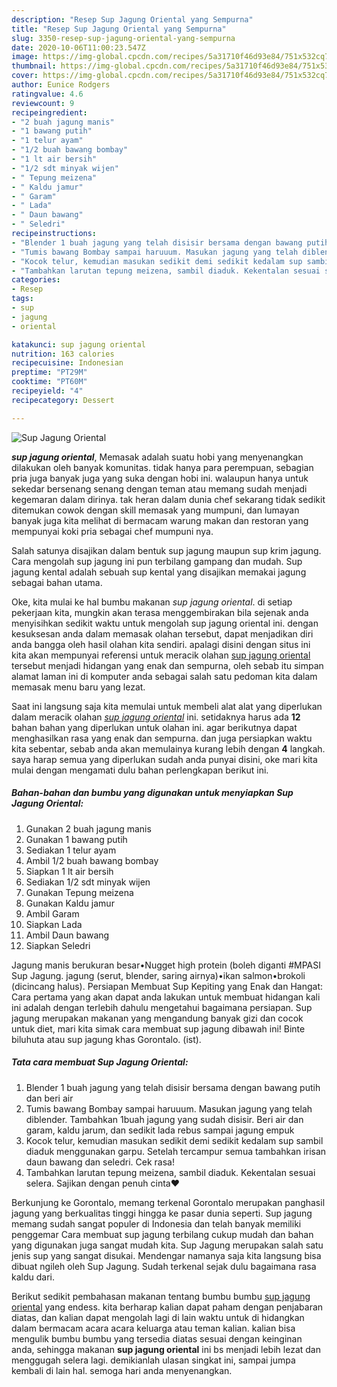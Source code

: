 ```yaml
---
description: "Resep Sup Jagung Oriental yang Sempurna"
title: "Resep Sup Jagung Oriental yang Sempurna"
slug: 3350-resep-sup-jagung-oriental-yang-sempurna
date: 2020-10-06T11:00:23.547Z
image: https://img-global.cpcdn.com/recipes/5a31710f46d93e84/751x532cq70/sup-jagung-oriental-foto-resep-utama.jpg
thumbnail: https://img-global.cpcdn.com/recipes/5a31710f46d93e84/751x532cq70/sup-jagung-oriental-foto-resep-utama.jpg
cover: https://img-global.cpcdn.com/recipes/5a31710f46d93e84/751x532cq70/sup-jagung-oriental-foto-resep-utama.jpg
author: Eunice Rodgers
ratingvalue: 4.6
reviewcount: 9
recipeingredient:
- "2 buah jagung manis"
- "1 bawang putih"
- "1 telur ayam"
- "1/2 buah bawang bombay"
- "1 lt air bersih"
- "1/2 sdt minyak wijen"
- " Tepung meizena"
- " Kaldu jamur"
- " Garam"
- " Lada"
- " Daun bawang"
- " Seledri"
recipeinstructions:
- "Blender 1 buah jagung yang telah disisir bersama dengan bawang putih dan beri air"
- "Tumis bawang Bombay sampai haruuum. Masukan jagung yang telah diblender. Tambahkan 1buah jagung yang sudah disisir. Beri air dan garam, kaldu jarum, dan sedikit lada rebus sampai jagung empuk"
- "Kocok telur, kemudian masukan sedikit demi sedikit kedalam sup sambil diaduk menggunakan garpu. Setelah tercampur semua tambahkan irisan daun bawang dan seledri. Cek rasa!"
- "Tambahkan larutan tepung meizena, sambil diaduk. Kekentalan sesuai selera. Sajikan dengan penuh cinta❤️"
categories:
- Resep
tags:
- sup
- jagung
- oriental

katakunci: sup jagung oriental 
nutrition: 163 calories
recipecuisine: Indonesian
preptime: "PT29M"
cooktime: "PT60M"
recipeyield: "4"
recipecategory: Dessert

---
```



![Sup Jagung Oriental](https://img-global.cpcdn.com/recipes/5a31710f46d93e84/751x532cq70/sup-jagung-oriental-foto-resep-utama.jpg)

<b><i>sup jagung oriental</i></b>, Memasak adalah suatu hobi yang menyenangkan dilakukan oleh banyak komunitas. tidak hanya para perempuan, sebagian pria juga banyak juga yang suka dengan hobi ini. walaupun hanya untuk sekedar bersenang senang dengan teman atau memang sudah menjadi kegemaran dalam dirinya. tak heran dalam dunia chef sekarang tidak sedikit ditemukan cowok dengan skill memasak yang mumpuni, dan lumayan banyak juga kita melihat di bermacam warung makan dan restoran yang mempunyai koki pria sebagai chef mumpuni nya.

Salah satunya disajikan dalam bentuk sup jagung maupun sup krim jagung. Cara mengolah sup jagung ini pun terbilang gampang dan mudah. Sup jagung kental adalah sebuah sup kental yang disajikan memakai jagung sebagai bahan utama.

Oke, kita mulai ke hal bumbu makanan <i>sup jagung oriental</i>. di setiap pekerjaan kita, mungkin akan terasa menggembirakan bila sejenak anda menyisihkan sedikit waktu untuk mengolah sup jagung oriental ini. dengan kesuksesan anda dalam memasak olahan tersebut, dapat menjadikan diri anda bangga oleh hasil olahan kita sendiri. apalagi disini dengan situs ini kita akan mempunyai referensi untuk meracik olahan <u>sup jagung oriental</u> tersebut menjadi hidangan yang enak dan sempurna, oleh sebab itu simpan alamat laman ini di komputer anda sebagai salah satu pedoman kita dalam memasak menu baru yang lezat.


Saat ini langsung saja kita memulai untuk membeli alat alat yang diperlukan dalam meracik olahan <u><i>sup jagung oriental</i></u> ini. setidaknya harus ada <b>12</b> bahan bahan yang diperlukan untuk olahan ini. agar berikutnya dapat menghasilkan rasa yang enak dan sempurna. dan juga persiapkan waktu kita sebentar, sebab anda akan memulainya kurang lebih dengan <b>4</b> langkah. saya harap semua yang diperlukan sudah anda punyai disini, oke mari kita mulai dengan mengamati dulu bahan perlengkapan berikut ini.

<!--inarticleads1-->

##### Bahan-bahan dan bumbu yang digunakan untuk menyiapkan Sup Jagung Oriental:

1. Gunakan 2 buah jagung manis
1. Gunakan 1 bawang putih
1. Sediakan 1 telur ayam
1. Ambil 1/2 buah bawang bombay
1. Siapkan 1 lt air bersih
1. Sediakan 1/2 sdt minyak wijen
1. Gunakan  Tepung meizena
1. Gunakan  Kaldu jamur
1. Ambil  Garam
1. Siapkan  Lada
1. Ambil  Daun bawang
1. Siapkan  Seledri


Jagung manis berukuran besar•Nugget high protein (boleh diganti #MPASI Sup Jagung. jagung (serut, blender, saring airnya)•ikan salmon•brokoli (dicincang halus). Persiapan Membuat Sup Kepiting yang Enak dan Hangat: Cara pertama yang akan dapat anda lakukan untuk membuat hidangan kali ini adalah dengan terlebih dahulu mengetahui bagaimana persiapan. Sup jagung merupakan makanan yang mengandung banyak gizi dan cocok untuk diet, mari kita simak cara membuat sup jagung dibawah ini! Binte biluhuta atau sup jagung khas Gorontalo. (ist). 

<!--inarticleads2-->

##### Tata cara membuat Sup Jagung Oriental:

1. Blender 1 buah jagung yang telah disisir bersama dengan bawang putih dan beri air
1. Tumis bawang Bombay sampai haruuum. Masukan jagung yang telah diblender. Tambahkan 1buah jagung yang sudah disisir. Beri air dan garam, kaldu jarum, dan sedikit lada rebus sampai jagung empuk
1. Kocok telur, kemudian masukan sedikit demi sedikit kedalam sup sambil diaduk menggunakan garpu. Setelah tercampur semua tambahkan irisan daun bawang dan seledri. Cek rasa!
1. Tambahkan larutan tepung meizena, sambil diaduk. Kekentalan sesuai selera. Sajikan dengan penuh cinta❤️


Berkunjung ke Gorontalo, memang terkenal Gorontalo merupakan panghasil jagung yang berkualitas tinggi hingga ke pasar dunia seperti. Sup jagung memang sudah sangat populer di Indonesia dan telah banyak memiliki penggemar Cara membuat sup jagung terbilang cukup mudah dan bahan yang digunakan juga sangat mudah kita. Sup Jagung merupakan salah satu jenis sup yang sangat disukai. Mendengar namanya saja kita langsung bisa dibuat ngileh oleh Sup Jagung. Sudah terkenal sejak dulu bagaimana rasa kaldu dari. 

Berikut sedikit pembahasan makanan tentang bumbu bumbu <u>sup jagung oriental</u> yang endess. kita berharap kalian dapat paham dengan penjabaran diatas, dan kalian dapat mengolah lagi di lain waktu untuk di hidangkan dalam bermacam acara acara keluarga atau teman kalian. kalian bisa mengulik bumbu bumbu yang tersedia diatas sesuai dengan keinginan anda, sehingga makanan <b>sup jagung oriental</b> ini bs menjadi lebih lezat dan menggugah selera lagi. demikianlah ulasan singkat ini, sampai jumpa kembali di lain hal. semoga hari anda menyenangkan.
